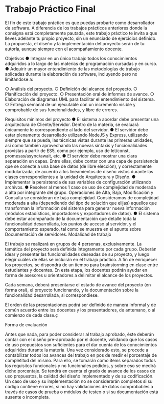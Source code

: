 # Trabajo Práctico Final
El fin de este trabajo práctico es que puedas probarte como desarrollador de software. A
diferencia de los trabajos prácticos anteriores donde la consigna está completamente
pautada, este trabajo práctico te invita a que lleves adelante tu propio proyecto, sin un
enunciado de ejercicios definido. La propuesta, el diseño y la implementación del proyecto
serán de tu autoría, aunque siempre con el acompañamiento docente.

Objetivos
● Integrar en un único trabajo todos los conocimientos adquiridos a lo largo de las
materias de programación cursadas y en curso.
● Adquirir un mayor entendimiento de las metodologías de trabajo aplicadas durante la
elaboración de software, incluyendo pero no limitándose a:

○ Análisis del proyecto.
○ Definición del alcance del proyecto.
○ Planificación del proyecto.
○ Presentación oral de informes de avance.
○ Elaboración de diagramas UML para facilitar el entendimiento del sistema.
○ Entrega semanal de un ejecutable con un incremento visible y comprobable
de sus funcionalidades, y libre de errores.

Requisitos mínimos del proyecto
● El sistema a abordar debe presentar una arquitectura de Cliente/Servidor. Dentro de
la materia, se evaluará únicamente lo correspondiente al lado del servidor.
● El servidor debe estar plenamente desarrollado utilizando NodeJS y Express,
utilizando siempre que se pueda, las técnicas vistas durante las primeras unidades,
así como también aprovechando las nuevas sintaxis y funcionalidades provistas a
partir de ES5, como por ejemplo, uso de let/const, promesas/async/await, etc.
● El servidor debe mostrar una clara separación en capas. Entre ellas, debe contar con
una capa de persistencia que se conecte a una base de datos (de libre elección), y
correctamente modularizada, de acuerdo a los lineamientos de diseño vistos durante
las clases correspondientes a la unidad de Arquitectura y Diseño.
● Implementar la persistencia de sus variables de configuración utilizando archivos.
● Resolver al menos 1 caso de uso de complejidad de moderada a alta por integrante
del grupo. Operaciones de Alta, Baja, Modificación y Consulta se consideran de baja
complejidad. Consideramos de complejidad moderada a alta (dependiendo del tipo
de solución que elijas) aquellos que transforman la información del sistema para
generar nueva información (módulos estadísticos, importadores y exportadores de
datos).
● El sistema debe estar acompañado de la documentación que detalle toda la
funcionalidad desarrollada, los puntos de acceso al servidor, y el comportamiento
esperado, tal como se muestra en el apunte sobre Documentación de servidores.
Modalidad de trabajo

El trabajo se realizará en grupos de 4 personas, exclusivamente.
La temática del proyecto será definida íntegramente por cada grupo. Deberán idear y
presentar las funcionalidades deseadas de su proyecto, y luego elegir cuáles de ellas se
incluirán en el trabajo práctico. A fin de enriquecer los proyectos, se dispondrá de un tiempo
para brainstorming en clase entre estudiantes y docentes. En esta etapa, los docentes
podrán ayudar en forma de asesores u orientadores a delimitar el alcance de los proyectos.

Cada semana, deberá presentarse el estado de avance del proyecto (en forma oral),
el proyecto funcionando, y la documentación sobre la funcionalidad desarrollada, si
correspondiese.

El orden de las presentaciones podrá ser definido de manera informal y de común
acuerdo entre los docentes y los presentadores, de antemano, o al comienzo de cada clase.ç

Forma de evaluación

Antes que nada, para poder considerar al trabajo aprobado, éste deberán contar con
el diseño pre-aprobado por el docente, validando que los casos de uso propuestos son
suficientes para el dar cuenta de los conocimientos adquiridos durante la materia.
Una vez considerado esto, se procede a contabilizar todos los avances del trabajo en
pos de medir el porcentaje de completitud del mismo. Para ello, se tomarán como ítems
separados todos los requisitos funcionales y no funcionales pedidos, y sobre eso se medirá
dicho porcentaje. Se tendrá en cuenta el grado de avance de los casos de uso propuestos,
la calidad del diseño implementado y de su codificación. Un caso de uso y su
implementación no se considerarán completos si su código contiene errores, si no hay
validaciones de datos comprobables a través de casos de prueba o módulos de testeo o si
su documentación está ausente o incompleta.
